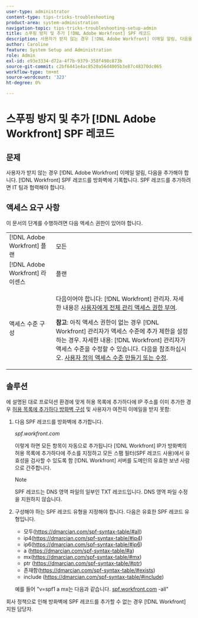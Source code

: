 ```yaml
---
user-type: administrator
content-type: tips-tricks-troubleshooting
product-area: system-administration
navigation-topic: tips-tricks-troubleshooting-setup-admin
title: 스푸핑 방지 및 추가 [!DNL Adobe Workfront] SPF 레코드
description: 사용자가 받지 않는 경우 [!DNL Adobe Workfront] 이메일 알림, 다음을 추가해야 합니다. [!DNL Workfront] SPF 레코드를 방화벽에 기록합니다. SPF 레코드를 추가하려면 IT 팀과 협력해야 합니다.
author: Caroline
feature: System Setup and Administration
role: Admin
exl-id: e93e3334-d72a-4f7b-9379-358f498c873b
source-git-commit: c2bf6441e4ac8520a56d4005b3e87c48370dc065
workflow-type: tm+mt
source-wordcount: '323'
ht-degree: 0%

---
```


# 스푸핑 방지 및 추가 [!DNL Adobe Workfront] SPF 레코드

## 문제

사용자가 받지 않는 경우 [!DNL Adobe Workfront] 이메일 알림, 다음을 추가해야 합니다. [!DNL Workfront] SPF 레코드를 방화벽에 기록합니다. SPF 레코드를 추가하려면 IT 팀과 협력해야 합니다.

## 액세스 요구 사항

이 문서의 단계를 수행하려면 다음 액세스 권한이 있어야 합니다.

<table style="table-layout:auto"> 
 <col> 
 <col> 
 <tbody> 
  <tr> 
   <td role="rowheader">[!DNL Adobe Workfront] 플랜</td> 
   <td>모든</td> 
  </tr> 
  <tr> 
   <td role="rowheader">[!DNL Adobe Workfront] 라이센스</td> 
   <td>플랜</td> 
  </tr> 
  <tr> 
   <td role="rowheader">액세스 수준 구성</td> 
   <td> <p>다음이어야 합니다: [!DNL Workfront] 관리자. 자세한 내용은 <a href="../../administration-and-setup/add-users/configure-and-grant-access/grant-a-user-full-administrative-access.md" class="MCXref xref">사용자에게 전체 관리 액세스 권한 부여</a>.</p> <p><b>참고</b>: 아직 액세스 권한이 없는 경우 [!DNL Workfront] 관리자가 액세스 수준에 추가 제한을 설정하는 경우. 자세한 내용: [!DNL Workfront] 관리자가 액세스 수준을 수정할 수 있습니다. 다음을 참조하십시오. <a href="../../administration-and-setup/add-users/configure-and-grant-access/create-modify-access-levels.md" class="MCXref xref">사용자 정의 액세스 수준 만들기 또는 수정</a>.</p> </td> 
  </tr> 
 </tbody> 
</table>

## 솔루션

에 설명된 대로 프로덕션 환경에 맞게 허용 목록에 추가하다에 IP 주소를 이미 추가한 경우 [허용 목록에 추가하다 방화벽 구성](../../administration-and-setup/get-started-wf-administration/configure-your-firewall.md) 및 사용자가 여전히 이메일을 받지 못함:

1. 다음 SPF 레코드를 방화벽에 추가합니다.

   *spf.workfront.com*

   이렇게 하면 모든 항목이 자동으로 추가됩니다 [!DNL Workfront] IP가 방화벽의 허용 목록에 추가하다에 주소를 지정하고 모든 스팸 필터(SPF 레코드 사용)에서 유효성을 검사할 수 있도록 함 [!DNL Workfront] 서버를 도메인의 유효한 보낸 사람으로 간주합니다.

   >[!NOTE]
   >
   > SPF 레코드는 DNS 영역 파일의 일부인 TXT 레코드입니다. DNS 영역 파일 수정을 지원하지 않습니다.

1. 구성해야 하는 SPF 레코드 유형을 지정해야 합니다. 다음은 유효한 SPF 레코드 유형입니다.

   * 모두(https://dmarcian.com/spf-syntax-table/#all)
   * ip4(https://dmarcian.com/spf-syntax-table/#ip4)
   * ip6(https://dmarcian.com/spf-syntax-table/#ip6)
   * a (https://dmarcian.com/spf-syntax-table/#a)
   * mx(https://dmarcian.com/spf-syntax-table/#mx)
   * ptr (https://dmarcian.com/spf-syntax-table/#ptr)
   * 존재함(https://dmarcian.com/spf-syntax-table/#exists)
   * include (https://dmarcian.com/spf-syntax-table/#include)

   예를 들어 &quot;v=spf1 a mx는 다음과 같습니다. [spf.workfront.com](http://spf.workfront.com/) -all&quot;

회사 정책으로 인해 방화벽에 SPF 레코드를 추가할 수 없는 경우 [!DNL Workfront] 지원 담당자.
